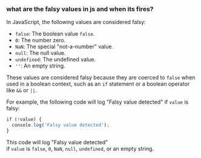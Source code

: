 
### what are the falsy values in js and when its fires?

In JavaScript, the following values are considered falsy:

- `false`: The boolean value `false`.
- `0`: The number zero.
- `NaN`: The special "not-a-number" value.
- `null`: The null value.
- `undefined`: The undefined value.
- `''`: An empty string.

These values are considered falsy because they are coerced to `false` when used in a boolean context, such as an `if` statement or a boolean operator like `&&` or `||`.

For example, the following code will log "Falsy value detected" if `value` is falsy:

```ts
if (!value) {
  console.log('Falsy value detected');
}
```

This code will log "Falsy value detected" if `value` is `false`, `0`, `NaN`, `null`, `undefined`, or an empty string.